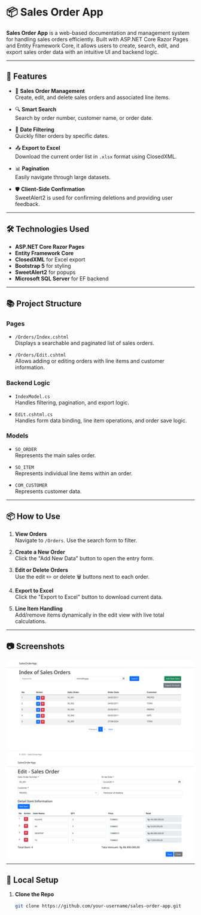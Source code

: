# 📦 Sales Order App

**Sales Order App** is a web-based documentation and management system for handling sales orders efficiently. Built with ASP.NET Core Razor Pages and Entity Framework Core, it allows users to create, search, edit, and export sales order data with an intuitive UI and backend logic.

---

## 🚀 Features

- 📄 **Sales Order Management**  
  Create, edit, and delete sales orders and associated line items.

- 🔍 **Smart Search**  
  Search by order number, customer name, or order date.

- 📅 **Date Filtering**  
  Quickly filter orders by specific dates.

- 📤 **Export to Excel**  
  Download the current order list in `.xlsx` format using ClosedXML.

- 📊 **Pagination**  
  Easily navigate through large datasets.

- 🛡️ **Client-Side Confirmation**  
  SweetAlert2 is used for confirming deletions and providing user feedback.

---

## 🛠️ Technologies Used

- **ASP.NET Core Razor Pages**
- **Entity Framework Core**
- **ClosedXML** for Excel export
- **Bootstrap 5** for styling
- **SweetAlert2** for popups
- **Microsoft SQL Server** for EF backend

---

## 📚 Project Structure

### Pages

- `/Orders/Index.cshtml`  
  Displays a searchable and paginated list of sales orders.

- `/Orders/Edit.cshtml`  
  Allows adding or editing orders with line items and customer information.

### Backend Logic

- `IndexModel.cs`  
  Handles filtering, pagination, and export logic.

- `Edit.cshtml.cs`  
  Handles form data binding, line item operations, and order save logic.

### Models

- `SO_ORDER`  
  Represents the main sales order.

- `SO_ITEM`  
  Represents individual line items within an order.

- `COM_CUSTOMER`  
  Represents customer data.

---

## 📦 How to Use

1. **View Orders**  
   Navigate to `/Orders`. Use the search form to filter.

2. **Create a New Order**  
   Click the "Add New Data" button to open the entry form.

3. **Edit or Delete Orders**  
   Use the edit ✏️ or delete 🗑️ buttons next to each order.

4. **Export to Excel**  
   Click the "Export to Excel" button to download current data.

5. **Line Item Handling**  
   Add/remove items dynamically in the edit view with live total calculations.

---

## 📷 Screenshots

![Sales Order Index](assets/screenshots/index.png)
![Edit Order](assets/screenshots//edit.png)

---

## 🧪 Local Setup

1. **Clone the Repo**

   ```bash
   git clone https://github.com/your-username/sales-order-app.git
